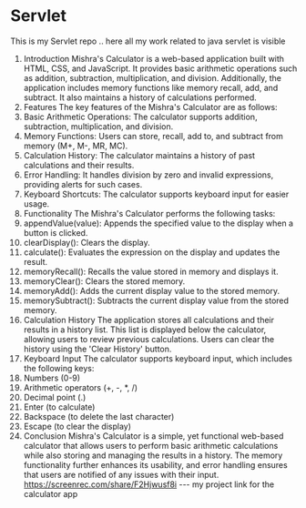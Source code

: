 # Servlet
This is my Servlet repo .. here all my work related to java servlet is visible
1. Introduction
Mishra's Calculator is a web-based application built with HTML, CSS, and JavaScript. It provides basic arithmetic operations such as addition, subtraction, multiplication, and division. Additionally, the application includes memory functions like memory recall, add, and subtract. It also maintains a history of calculations performed.
2. Features
The key features of the Mishra's Calculator are as follows:
1. Basic Arithmetic Operations: The calculator supports addition, subtraction, multiplication, and division.
2. Memory Functions: Users can store, recall, add to, and subtract from memory (M+, M-, MR, MC).
3. Calculation History: The calculator maintains a history of past calculations and their results.
4. Error Handling: It handles division by zero and invalid expressions, providing alerts for such cases.
5. Keyboard Shortcuts: The calculator supports keyboard input for easier usage.
3. Functionality
The Mishra's Calculator performs the following tasks:
1. appendValue(value): Appends the specified value to the display when a button is clicked.
2. clearDisplay(): Clears the display.
3. calculate(): Evaluates the expression on the display and updates the result.
4. memoryRecall(): Recalls the value stored in memory and displays it.
5. memoryClear(): Clears the stored memory.
6. memoryAdd(): Adds the current display value to the stored memory.
7. memorySubtract(): Subtracts the current display value from the stored memory.
4. Calculation History
The application stores all calculations and their results in a history list. This list is displayed below the calculator, allowing users to review previous calculations. Users can clear the history using the 'Clear History' button.
5. Keyboard Input
The calculator supports keyboard input, which includes the following keys:
1. Numbers (0-9)
2. Arithmetic operators (+, -, *, /)
3. Decimal point (.)
4. Enter (to calculate)
5. Backspace (to delete the last character)
6. Escape (to clear the display)
6. Conclusion
Mishra's Calculator is a simple, yet functional web-based calculator that allows users to perform basic arithmetic calculations while also storing and managing the results in a history. The memory functionality further enhances its usability, and error handling ensures that users are notified of any issues with their input.
https://screenrec.com/share/F2Hjwusf8i --- my project link for the calculator app
